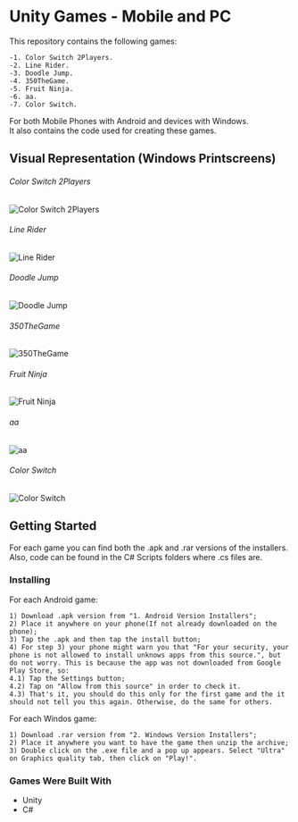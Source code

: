 # Unity Games - Mobile and PC
This repository contains the following games:
```
-1. Color Switch 2Players.
-2. Line Rider.
-3. Doodle Jump.
-4. 350TheGame.
-5. Fruit Ninja.
-6. aa.
-7. Color Switch.
```
For both Mobile Phones with Android and devices with Windows.  
It also contains the code used for creating these games.

## Visual Representation (Windows Printscreens)
###### Color Switch 2Players
![Color Switch 2Players](https://user-images.githubusercontent.com/56603839/226349218-4712b1df-bfe3-4713-bc84-ec6fe459949c.png)
###### Line Rider
![Line Rider](https://user-images.githubusercontent.com/56603839/226349364-637f6907-bb9c-4ce7-82a1-74b5c619f662.png)
###### Doodle Jump
![Doodle Jump](https://user-images.githubusercontent.com/56603839/226349474-8504477a-b018-48ca-93b7-ea177f49486f.png)
###### 350TheGame
![350TheGame](https://user-images.githubusercontent.com/56603839/226349548-6c4f740d-cc02-47d4-90c1-4c8b10a7c8a2.png)
###### Fruit Ninja
![Fruit Ninja](https://user-images.githubusercontent.com/56603839/226349679-5afed8cc-9f75-4960-a297-18434e01166a.png)
###### aa
![aa](https://user-images.githubusercontent.com/56603839/226349758-d69ea6b3-68a8-4e5b-844f-d2adf2eca982.png)
###### Color Switch
![Color Switch](https://user-images.githubusercontent.com/56603839/226349814-3c575d23-63ad-4503-9682-db664541a3c1.png)

## Getting Started
For each game you can find both the .apk and .rar versions of the installers.  
Also, code can be found in the C# Scripts folders where .cs files are.

### Installing
For each Android game:
```
1) Download .apk version from "1. Android Version Installers";
2) Place it anywhere on your phone(If not already downloaded on the phone);
3) Tap the .apk and then tap the install button;
4) For step 3) your phone might warn you that "For your security, your phone is not allowed to install unknows apps from this source.", but do not worry. This is because the app was not downloaded from Google Play Store, so:
4.1) Tap the Settings button;
4.2) Tap on "Allow from this source" in order to check it.
4.3) That's it, you should do this only for the first game and the it should not tell you this again. Otherwise, do the same for others.
```
For each Windos game:
```
1) Download .rar version from "2. Windows Version Installers";
2) Place it anywhere you want to have the game then unzip the archive;
3) Double click on the .exe file and a pop up appears. Select "Ultra" on Graphics quality tab, then click on "Play!".
```

### Games Were Built With
* Unity
* C#
